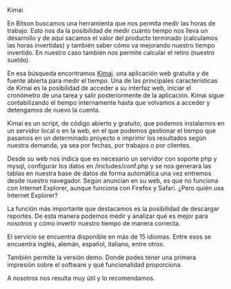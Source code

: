 <!--
.. title: Kimai
.. slug: kimai
.. date: 2018-08-22 12:57:23 UTC-03:00
.. tags: 
.. category: 
.. link: 
.. description: 
.. type: text
.. author: cuberti
-->
Kimai

En Bitson buscamos una herramienta que nos permita medir las horas de trabajo. Esto nos da la posibilidad de medir cuánto tiempo nos lleva un desarrollo y de aquí sacamos el valor del producto terminado (calculamos las horas invertidas) y también saber cómo va mejorando nuestro tiempo invertido. En nuestro caso también nos permite calcular el retiro (nuestro sueldo).

En esa búsqueda encontramos [Kimai](https://www.kimai.org/"Kimai"). una aplicación web gratuita y de fuente abierta para medir el tiempo.  Una de las principales características de Kimai es la posibilidad de acceder a su interfaz web, iniciar el cronómetro de una tarea y salir posteriormente de la aplicación. Kimai sigue contabilizando el tiempo internamente hasta que volvamos a acceder y detengamos de nuevo la cuenta.

Kimai es un script, de código abierto y gratuito, que podemos instalarnos en un servidor local o en la web, en el que podemos gestionar el tiempo que pasamos en un determinado proyecto e imprimir los resultados según nuestra demanda, ya sea por fechas, por trabajos o por clientes.

Desde su web nos indica que es necesario un servidor con soporte php y mysql, configurar los datos en /includes/conf.php y se nos generará las tablas en nuestra base de datos de forma automática una vez entremos desde nuestro navegador. Según anuncian en su web, es que no funciona con Internet Explorer, aunque funciona con Firefox y Safari. ¿Pero quién usa Internet Explorer?

La función más importante que destacamos es la posibilidad de descargar reportes. De esta manera podemos medir y analizar qué es mejor para nosotros y cómo invertir nuestro tiempo de manera correcta.

El servicio se encuentra disponible en más de 15 idiomas. Entre esos se encuentra inglés, alemán, español, italiano, entre otros.

También permite la versión demo. Donde podes tener una primera impresión sobre el software y qué funcionalidad proporciona.

A nosotros nos resulta muy útil y lo recomendamos.

